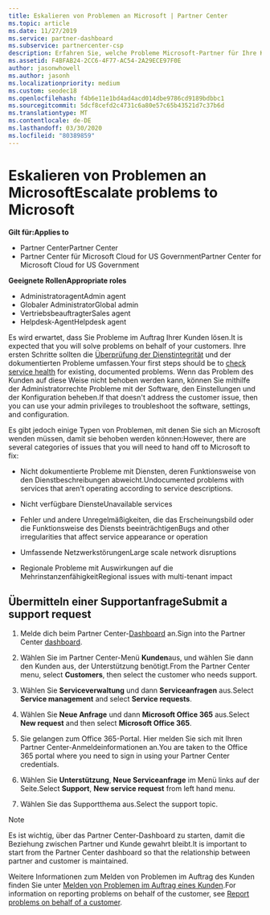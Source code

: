 ```yaml
---
title: Eskalieren von Problemen an Microsoft | Partner Center
ms.topic: article
ms.date: 11/27/2019
ms.service: partner-dashboard
ms.subservice: partnercenter-csp
description: Erfahren Sie, welche Probleme Microsoft-Partner für Ihre Kunden selbst lösen und welche Probleme Sie an Microsoft eskalieren müssen.
ms.assetid: F4BFAB24-2CC6-4F77-AC54-2A29ECE97F0E
author: jasonwhowell
ms.author: jasonh
ms.localizationpriority: medium
ms.custom: seodec18
ms.openlocfilehash: f4b6e11e1bd4ad4acd014dbe9786cd9189bdbbc1
ms.sourcegitcommit: 5dcf8cefd2c4731c6a80e57c65b43521d7c37b6d
ms.translationtype: MT
ms.contentlocale: de-DE
ms.lasthandoff: 03/30/2020
ms.locfileid: "80389859"
---
```

# <a name="escalate-problems-to-microsoft"></a><span data-ttu-id="fcdeb-103">Eskalieren von Problemen an Microsoft</span><span class="sxs-lookup"><span data-stu-id="fcdeb-103">Escalate problems to Microsoft</span></span>

<span data-ttu-id="fcdeb-104">**Gilt für:**</span><span class="sxs-lookup"><span data-stu-id="fcdeb-104">**Applies to**</span></span>

- <span data-ttu-id="fcdeb-105">Partner Center</span><span class="sxs-lookup"><span data-stu-id="fcdeb-105">Partner Center</span></span>
- <span data-ttu-id="fcdeb-106">Partner Center für Microsoft Cloud for US Government</span><span class="sxs-lookup"><span data-stu-id="fcdeb-106">Partner Center for Microsoft Cloud for US Government</span></span>

<span data-ttu-id="fcdeb-107">**Geeignete Rollen**</span><span class="sxs-lookup"><span data-stu-id="fcdeb-107">**Appropriate roles**</span></span>

- <span data-ttu-id="fcdeb-108">Administratoragent</span><span class="sxs-lookup"><span data-stu-id="fcdeb-108">Admin agent</span></span>
- <span data-ttu-id="fcdeb-109">Globaler Administrator</span><span class="sxs-lookup"><span data-stu-id="fcdeb-109">Global admin</span></span>
- <span data-ttu-id="fcdeb-110">Vertriebsbeauftragter</span><span class="sxs-lookup"><span data-stu-id="fcdeb-110">Sales agent</span></span>
- <span data-ttu-id="fcdeb-111">Helpdesk-Agent</span><span class="sxs-lookup"><span data-stu-id="fcdeb-111">Helpdesk agent</span></span>

<span data-ttu-id="fcdeb-112">Es wird erwartet, dass Sie Probleme im Auftrag Ihrer Kunden lösen.</span><span class="sxs-lookup"><span data-stu-id="fcdeb-112">It is expected that you will solve problems on behalf of your customers.</span></span> <span data-ttu-id="fcdeb-113">Ihre ersten Schritte sollten die [Überprüfung der Dienstintegrität](check-service-health.md) und der dokumentierten Probleme umfassen.</span><span class="sxs-lookup"><span data-stu-id="fcdeb-113">Your first steps should be to [check service health](check-service-health.md) for existing, documented problems.</span></span> <span data-ttu-id="fcdeb-114">Wenn das Problem des Kunden auf diese Weise nicht behoben werden kann, können Sie mithilfe der Administratorrechte Probleme mit der Software, den Einstellungen und der Konfiguration beheben.</span><span class="sxs-lookup"><span data-stu-id="fcdeb-114">If that doesn't address the customer issue, then you can use your admin privileges to troubleshoot the software, settings, and configuration.</span></span>

<span data-ttu-id="fcdeb-115">Es gibt jedoch einige Typen von Problemen, mit denen Sie sich an Microsoft wenden müssen, damit sie behoben werden können:</span><span class="sxs-lookup"><span data-stu-id="fcdeb-115">However, there are several categories of issues that you will need to hand off to Microsoft to fix:</span></span>

- <span data-ttu-id="fcdeb-116">Nicht dokumentierte Probleme mit Diensten, deren Funktionsweise von den Dienstbeschreibungen abweicht.</span><span class="sxs-lookup"><span data-stu-id="fcdeb-116">Undocumented problems with services that aren't operating according to service descriptions.</span></span>

- <span data-ttu-id="fcdeb-117">Nicht verfügbare Dienste</span><span class="sxs-lookup"><span data-stu-id="fcdeb-117">Unavailable services</span></span>

- <span data-ttu-id="fcdeb-118">Fehler und andere Unregelmäßigkeiten, die das Erscheinungsbild oder die Funktionsweise des Diensts beeinträchtigen</span><span class="sxs-lookup"><span data-stu-id="fcdeb-118">Bugs and other irregularities that affect service appearance or operation</span></span>

- <span data-ttu-id="fcdeb-119">Umfassende Netzwerkstörungen</span><span class="sxs-lookup"><span data-stu-id="fcdeb-119">Large scale network disruptions</span></span>

- <span data-ttu-id="fcdeb-120">Regionale Probleme mit Auswirkungen auf die Mehrinstanzenfähigkeit</span><span class="sxs-lookup"><span data-stu-id="fcdeb-120">Regional issues with multi-tenant impact</span></span>

## <a name="submit-a-support-request"></a><span data-ttu-id="fcdeb-121">Übermitteln einer Supportanfrage</span><span class="sxs-lookup"><span data-stu-id="fcdeb-121">Submit a support request</span></span>

1. <span data-ttu-id="fcdeb-122">Melde dich beim Partner Center-[Dashboard](https://partner.microsoft.com/dashboard) an.</span><span class="sxs-lookup"><span data-stu-id="fcdeb-122">Sign into the Partner Center [dashboard](https://partner.microsoft.com/dashboard).</span></span>

2. <span data-ttu-id="fcdeb-123">Wählen Sie im Partner Center-Menü **Kunden**aus, und wählen Sie dann den Kunden aus, der Unterstützung benötigt.</span><span class="sxs-lookup"><span data-stu-id="fcdeb-123">From the Partner Center menu, select **Customers**, then select the customer who needs support.</span></span>

3. <span data-ttu-id="fcdeb-124">Wählen Sie **Serviceverwaltung** und dann **Serviceanfragen** aus.</span><span class="sxs-lookup"><span data-stu-id="fcdeb-124">Select **Service management** and select **Service requests**.</span></span>

4. <span data-ttu-id="fcdeb-125">Wählen Sie **Neue Anfrage** und dann **Microsoft Office 365** aus.</span><span class="sxs-lookup"><span data-stu-id="fcdeb-125">Select **New request** and then select **Microsoft Office 365**.</span></span>

5. <span data-ttu-id="fcdeb-126">Sie gelangen zum Office 365-Portal. Hier melden Sie sich mit Ihren Partner Center-Anmeldeinformationen an.</span><span class="sxs-lookup"><span data-stu-id="fcdeb-126">You are taken to the Office 365 portal where you need to sign in using your Partner Center credentials.</span></span>

6. <span data-ttu-id="fcdeb-127">Wählen Sie **Unterstützung**, **Neue Serviceanfrage** im Menü links auf der Seite.</span><span class="sxs-lookup"><span data-stu-id="fcdeb-127">Select **Support**, **New service request** from left hand menu.</span></span>

7. <span data-ttu-id="fcdeb-128">Wählen Sie das Supportthema aus.</span><span class="sxs-lookup"><span data-stu-id="fcdeb-128">Select the support topic.</span></span>

>[!NOTE]
><span data-ttu-id="fcdeb-129">Es ist wichtig, über das Partner Center-Dashboard zu starten, damit die Beziehung zwischen Partner und Kunde gewahrt bleibt.</span><span class="sxs-lookup"><span data-stu-id="fcdeb-129">It is important to start from the Partner Center dashboard so that the relationship between partner and customer is maintained.</span></span> 


<span data-ttu-id="fcdeb-130">Weitere Informationen zum Melden von Problemen im Auftrag des Kunden finden Sie unter [Melden von Problemen im Auftrag eines Kunden](report-problems-on-behalf-of-a-customer.md).</span><span class="sxs-lookup"><span data-stu-id="fcdeb-130">For information on reporting problems on behalf of the customer, see [Report problems on behalf of a customer](report-problems-on-behalf-of-a-customer.md).</span></span>

 

 



